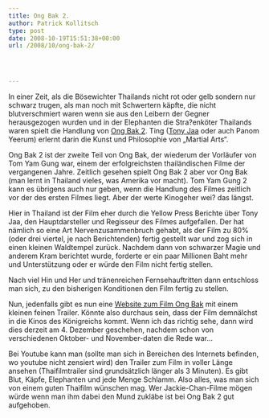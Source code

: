 ```yaml
---
title: Ong Bak 2.
author: Patrick Kollitsch
type: post
date: 2008-10-19T15:51:38+00:00
url: /2008/10/ong-bak-2/




---
```

In einer Zeit, als die Bösewichter Thailands nicht rot oder gelb sondern nur schwarz trugen, als man noch mit Schwertern käpfte, die nicht blutverschmiert waren wenn sie aus den Leibern der Gegner herausgezogen wurden und in der Elephanten die Stra?enköter Thailands waren spielt die Handlung von [Ong Bak 2][1]. Ting ([Tony Jaa][2] oder auch Panom Yeerum) erlernt darin die Kunst und Philosophie von &#8222;Martial Arts&#8220;. 

Ong Bak 2 ist der zweite Teil von Ong Bak, der wiederum der Vorläufer von Tom Yam Gung war, einem der erfolgreichsten thailändischen Filme der vergangenen Jahre. Zeitlich gesehen spielt Ong Bak 2 aber vor Ong Bak (man lernt in Thailand vieles, was Amerika vor macht). Tom Yam Gung 2 kann es übrigens auch nur geben, wenn die Handlung des Filmes zeitlich vor der des ersten Filmes liegt. Aber der werte Kinogeher wei? das längst.

Hier in Thailand ist der Film eher durch die Yellow Press Berichte über Tony Jaa, den Hauptdarsteller und Regisseur des Filmes aufgefallen. Der hat nämlich so eine Art Nervenzusammenbruch gehabt, als der Film zu 80% (oder drei viertel, je nach Berichtenden) fertig gestellt war und zog sich in einen kleinen Waldtempel zurück. Nachdem dann von schwarzer Magie und anderem Kram berichtet wurde, forderte er ein paar Millionen Baht mehr und Unterstützung oder er würde den Film nicht fertig stellen.

Nach viel Hin und Her und tränenreichen Fernsehauftritten dann entschloss man sich, zu den bisherigen Konditionen den Film fertig zu stellen. 

Nun, jedenfalls gibt es nun eine [Website zum Film Ong Bak][3] mit einem kleinen feinen Trailer. Könnte also durchaus sein, dass der Film demnälchst in die Kinos des Königreichs kommt. Wenn ich das richtig sehe, dann wird dies derzeit am 4. Dezember geschehen, nachdem schon von verschiedenen Oktober- und November-daten die Rede war&#8230;

Bei Youtube kann man (sollte man sich in Bereichen des Internets befinden, wo youtube nicht zensiert wird) den Trailer zum Film in voller Länge ansehen (Thaifilmtrailer sind grundsätzlich länger als 3 Minuten). Es gibt Blut, Käpfe, Elephanten und jede Menge Schlamm. Also alles, was man sich von einem guten Thaifilm wünschen mag. Wer Jackie-Chan-Filme mögen würde wenn man ihm dabei den Mund zukläbe ist bei Ong Bak 2 gut aufgehoben.

 [1]: http://www.imdb.com/title/tt0785035/
 [2]: http://www.imdb.com/name/nm1388074/
 [3]: http://www.ongbak2themovie.com/